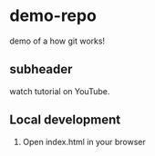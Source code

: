 # demo-repo

demo of a how git works!

## subheader

watch tutorial on YouTube.

## Local development

1. Open index.html in your browser
